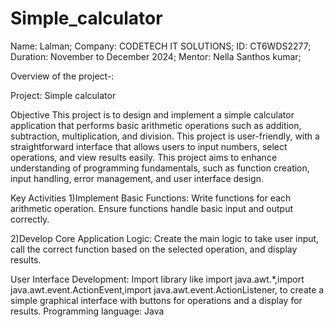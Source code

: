 # Simple_calculator
Name: Lalman; Company: CODETECH IT SOLUTIONS; ID: CT6WDS2277; Duration: November to December 2024; Mentor: Nella Santhos kumar;

Overview of the project-:

Project: Simple calculator

Objective This project is to design and implement a simple calculator application that performs basic arithmetic operations such as addition, subtraction, multiplication, and division. This project is user-friendly, with a straightforward interface that allows users to input numbers, select operations, and view results easily. This project aims to enhance understanding of programming fundamentals, such as function creation, input handling, error management, and user interface design.

Key Activities 1)Implement Basic Functions: Write functions for each arithmetic operation. Ensure functions handle basic input and output correctly.

2)Develop Core Application Logic: Create the main logic to take user input, call the correct function based on the selected operation, and display results.

User Interface Development: Import library like import java.awt.*,import java.awt.event.ActionEvent,import java.awt.event.ActionListener, to create a simple graphical interface with buttons for operations and a display for results.
Programming language: Java
